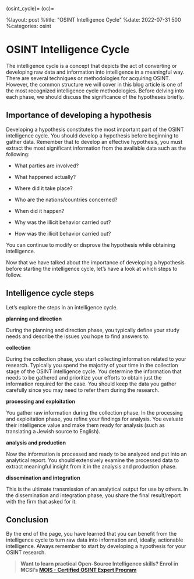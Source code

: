 (osint_cycle)=
(oc)=


%layout: post
%title: "OSINT Intelligence Cycle"
%date: 2022-07-31 500
%categories: osint

OSINT Intelligence Cycle
=========================

The intelligence cycle is a concept that depicts the act of converting or developing raw data and information into intelligence in a meaningful way.
There are several techniques or methodologies for acquiring OSINT. However, the common structure we will cover in this blog article is one of the most recognized intelligence cycle methodologies. Before delving into each phase, we should discuss the significance of the hypotheses briefly.

Importance of developing a hypothesis
----------------------------------------

Developing a hypothesis constitutes the most important part of the OSINT intelligence cycle. You should develop a hypothesis before beginning to gather data. Remember that to develop an effective hypothesis, you must extract the most significant information from the available data such as the following:

- What parties are involved?
- What happened actually?

- Where did it take place?
- Who are the nations/countries concerned?
- When did it happen?
- Why was the illicit behavior carried out?
- How was the illicit behavior carried out?

You can continue to modify or disprove the hypothesis while obtaining intelligence.

Now that we have talked about the importance of developing a hypothesis before starting the intelligence cycle, let’s have a look at which steps to follow.

## Intelligence cycle steps

Let’s explore the steps in an intelligence cycle.

**planning and direction**

During the planning and direction phase, you typically define your study needs and describe the issues you hope to find answers to.

**collection**

During the collection phase, you start collecting information related to your research. Typically you spend the majority of your time in the collection stage of the OSINT intelligence cycle. You determine the information that needs to be gathered and prioritize your efforts to obtain just the information required for the case. You should keep the data you gather carefully since you may need to refer them during the research.

**processing and exploitation**

You gather raw information during the collection phase. In the processing and exploitation phase, you refine your findings for analysis. You evaluate their intelligence value and make them ready for analysis (such as translating a Jewish source to English).

**analysis and production**

Now the information is processed and ready to be analyzed and put into an analytical report. You should extensively examine the processed data to extract meaningful insight from it in the analysis and production phase.

**dissemination and integration**

This is the ultimate transmission of an analytical output for use by others. In the dissemination and integration phase, you share the final result/report with the firm that asked for it.

## Conclusion

By the end of the page, you have learned that you can benefit from the intelligence cycle to turn raw data into information and, ideally, actionable intelligence. Always remember to start by developing a hypothesis for your OSINT research.

> **Want to learn practical Open-Source Intelligence skills? Enrol in MCSI’s [MOIS - Certified OSINT Expert Program](https://www.mosse-institute.com/certifications/mois-certified-osint-expert.html)**
